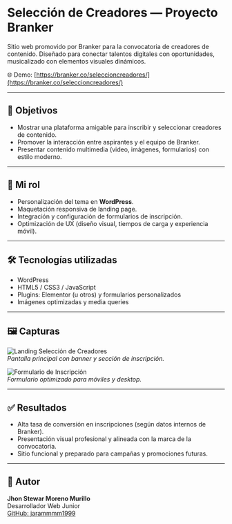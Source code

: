 
# Selección de Creadores — Proyecto Branker

Sitio web promovido por Branker para la convocatoria de creadores de contenido. Diseñado para conectar talentos digitales con oportunidades, musicalizado con elementos visuales dinámicos.

🌐 Demo: [https://branker.co/seleccioncreadores/](https://branker.co/seleccioncreadores/)

---

## 🎯 Objetivos

- Mostrar una plataforma amigable para inscribir y seleccionar creadores de contenido.
- Promover la interacción entre aspirantes y el equipo de Branker.
- Presentar contenido multimedia (video, imágenes, formularios) con estilo moderno.

---

## 🚀 Mi rol

- Personalización del tema en **WordPress**.
- Maquetación responsiva de landing page.
- Integración y configuración de formularios de inscripción.
- Optimización de UX (diseño visual, tiempos de carga y experiencia móvil).

---

## 🛠️ Tecnologías utilizadas

- WordPress
- HTML5 / CSS3 / JavaScript
- Plugins: Elementor (u otros) y formularios personalizados
- Imágenes optimizadas y media queries

---

## 🖼️ Capturas

![Landing Selección de Creadores](./screenshot-selec1.png)  
*Pantalla principal con banner y sección de inscripción.*

![Formulario de Inscripción](./screenshot-selec2.png)  
*Formulario optimizado para móviles y desktop.*

---

## ✅ Resultados

- Alta tasa de conversión en inscripciones (según datos internos de Branker).
- Presentación visual profesional y alineada con la marca de la convocatoria.
- Sitio funcional y preparado para campañas y promociones futuras.

---

## 👤 Autor

**Jhon Stewar Moreno Murillo**  
Desarrollador Web Junior  
[GitHub: jarammmm1999](https://github.com/jarammmm1999)  
